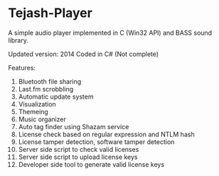 # Tejash-Player
A simple audio player implemented in C (Win32 API) and BASS sound library.

Updated version: 2014
Coded in C# (Not complete)

Features:
1. Bluetooth file sharing
2. Last.fm scrobbling
3. Automatic update system
4. Visualization
5. Themeing
6. Music organizer
7. Auto tag finder using Shazam service
8. License check based on regular expression and NTLM hash
9. License tamper detection, software tamper detection
10. Server side script to check valid licenses
11. Server side script to upload license keys
12. Developer side tool to generate valid license keys
